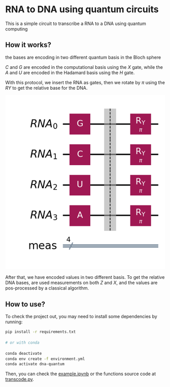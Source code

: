 # RNA to DNA using quantum circuits

This is a simple circuit to transcribe a RNA to a DNA using quantum computing

## How it works?

the bases are encoding in two different quantum basis in the Bloch sphere

$C$ and $G$ are encoded in the computational basis using the $X$ gate, while the $A$ and $U$ are encoded in the Hadamard basis using the $H$ gate.

With this protocol, we insert the RNA as gates, then we rotate by $\pi$ using the $RY$ to get the relative base for the DNA.

![example](./example.png)

After that, we have encoded values in two different basis. To get the relative DNA bases, are used measurements on both $Z$ and $X$, and the values are pos-processed by a classical algorithm.

## How to use?

To check the project out, you may need to install some dependencies by running:

```bash
pip install -r requirements.txt

# or with conda

conda deactivate
conda env create -f environment.yml
conda activate dna-quantum
```

Then, you can check the [example.ipynb](./example.ipynb) or the functions source code at [transcode.py](./transcode.py).  